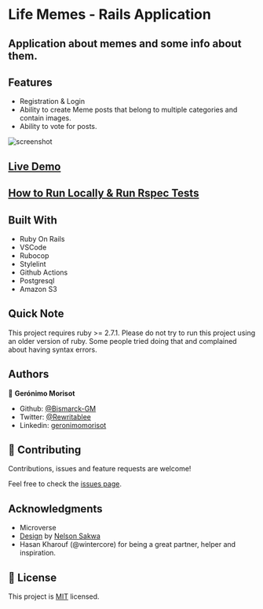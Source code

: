 # Life Memes - Rails Application

## Application about memes and some info about them.

## Features
- Registration & Login
- Ability to create Meme posts that belong to multiple categories and contain images.
- Ability to vote for posts.

![screenshot](./lifesmemes.gif)

## [Live Demo](https://lifesmemes.herokuapp.com/)

## [How to Run Locally & Run Rspec Tests](HOWTO.md) 

## Built With

- Ruby On Rails
- VSCode
- Rubocop
- Stylelint
- Github Actions
- Postgresql
- Amazon S3

## Quick Note
This project requires ruby >= 2.7.1.
Please do not try to run this project using an older version of ruby. Some people tried doing that and complained about having syntax errors.

## Authors

👤 **Gerónimo Morisot**

- Github: [@Bismarck-GM](https://github.com/Bismarck-GM)
- Twitter: [@Rewritablee](https://twitter.com/Rewritablee)
- Linkedin: [geronimomorisot](https://linkedin.com/in/geronimomorisot)

## 🤝 Contributing

Contributions, issues and feature requests are welcome!

Feel free to check the [issues page](issues/).

## Acknowledgments

- Microverse
- [Design](https://www.behance.net/gallery/14554909/liFEsTlye-Mobile-version) by [Nelson Sakwa](https://www.behance.net/sakwadesignstudio)
- Hasan Kharouf (@wintercore) for being a great partner, helper and inspiration.

## 📝 License

This project is [MIT](lic.url) licensed.